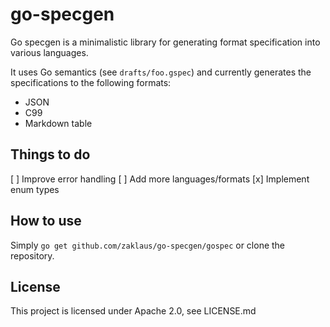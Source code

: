 # go-specgen

Go specgen is a minimalistic library for generating format specification into various languages.

It uses Go semantics (see `drafts/foo.gspec`) and currently generates the specifications to the following formats:
- JSON
- C99
- Markdown table

## Things to do
[ ] Improve error handling
[ ] Add more languages/formats
[x] Implement enum types

## How to use

Simply `go get github.com/zaklaus/go-specgen/gospec` or clone the repository.

## License

This project is licensed under Apache 2.0, see LICENSE.md
